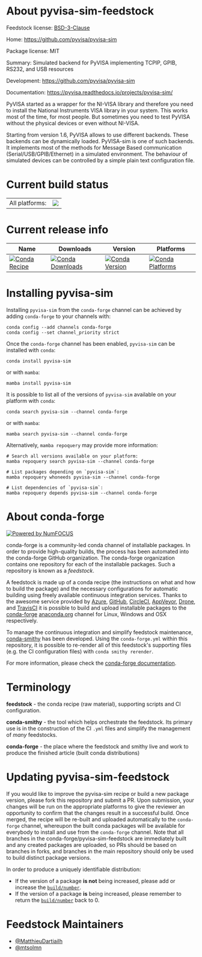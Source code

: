 About pyvisa-sim-feedstock
==========================

Feedstock license: [BSD-3-Clause](https://github.com/conda-forge/pyvisa-sim-feedstock/blob/main/LICENSE.txt)

Home: https://github.com/pyvisa/pyvisa-sim

Package license: MIT

Summary: Simulated backend for PyVISA implementing TCPIP, GPIB, RS232, and USB resources

Development: https://github.com/pyvisa/pyvisa-sim

Documentation: https://pyvisa.readthedocs.io/projects/pyvisa-sim/

PyVISA started as a wrapper for the NI-VISA library and therefore you need to install
the National Instruments VISA library in your system. This works most of the time,
for most people. But sometimes you need to test PyVISA without the physical devices
or even without NI-VISA.

Starting from version 1.6, PyVISA allows to use different backends. These backends can
be dynamically loaded. PyVISA-sim is one of such backends. It implements most of the
methods for Message Based communication (Serial/USB/GPIB/Ethernet) in a simulated
environment. The behaviour of simulated devices can be controlled by a simple plain
text configuration file.


Current build status
====================


<table><tr><td>All platforms:</td>
    <td>
      <a href="https://dev.azure.com/conda-forge/feedstock-builds/_build/latest?definitionId=18069&branchName=main">
        <img src="https://dev.azure.com/conda-forge/feedstock-builds/_apis/build/status/pyvisa-sim-feedstock?branchName=main">
      </a>
    </td>
  </tr>
</table>

Current release info
====================

| Name | Downloads | Version | Platforms |
| --- | --- | --- | --- |
| [![Conda Recipe](https://img.shields.io/badge/recipe-pyvisa--sim-green.svg)](https://anaconda.org/conda-forge/pyvisa-sim) | [![Conda Downloads](https://img.shields.io/conda/dn/conda-forge/pyvisa-sim.svg)](https://anaconda.org/conda-forge/pyvisa-sim) | [![Conda Version](https://img.shields.io/conda/vn/conda-forge/pyvisa-sim.svg)](https://anaconda.org/conda-forge/pyvisa-sim) | [![Conda Platforms](https://img.shields.io/conda/pn/conda-forge/pyvisa-sim.svg)](https://anaconda.org/conda-forge/pyvisa-sim) |

Installing pyvisa-sim
=====================

Installing `pyvisa-sim` from the `conda-forge` channel can be achieved by adding `conda-forge` to your channels with:

```
conda config --add channels conda-forge
conda config --set channel_priority strict
```

Once the `conda-forge` channel has been enabled, `pyvisa-sim` can be installed with `conda`:

```
conda install pyvisa-sim
```

or with `mamba`:

```
mamba install pyvisa-sim
```

It is possible to list all of the versions of `pyvisa-sim` available on your platform with `conda`:

```
conda search pyvisa-sim --channel conda-forge
```

or with `mamba`:

```
mamba search pyvisa-sim --channel conda-forge
```

Alternatively, `mamba repoquery` may provide more information:

```
# Search all versions available on your platform:
mamba repoquery search pyvisa-sim --channel conda-forge

# List packages depending on `pyvisa-sim`:
mamba repoquery whoneeds pyvisa-sim --channel conda-forge

# List dependencies of `pyvisa-sim`:
mamba repoquery depends pyvisa-sim --channel conda-forge
```


About conda-forge
=================

[![Powered by
NumFOCUS](https://img.shields.io/badge/powered%20by-NumFOCUS-orange.svg?style=flat&colorA=E1523D&colorB=007D8A)](https://numfocus.org)

conda-forge is a community-led conda channel of installable packages.
In order to provide high-quality builds, the process has been automated into the
conda-forge GitHub organization. The conda-forge organization contains one repository
for each of the installable packages. Such a repository is known as a *feedstock*.

A feedstock is made up of a conda recipe (the instructions on what and how to build
the package) and the necessary configurations for automatic building using freely
available continuous integration services. Thanks to the awesome service provided by
[Azure](https://azure.microsoft.com/en-us/services/devops/), [GitHub](https://github.com/),
[CircleCI](https://circleci.com/), [AppVeyor](https://www.appveyor.com/),
[Drone](https://cloud.drone.io/welcome), and [TravisCI](https://travis-ci.com/)
it is possible to build and upload installable packages to the
[conda-forge](https://anaconda.org/conda-forge) [anaconda.org](https://anaconda.org/)
channel for Linux, Windows and OSX respectively.

To manage the continuous integration and simplify feedstock maintenance,
[conda-smithy](https://github.com/conda-forge/conda-smithy) has been developed.
Using the ``conda-forge.yml`` within this repository, it is possible to re-render all of
this feedstock's supporting files (e.g. the CI configuration files) with ``conda smithy rerender``.

For more information, please check the [conda-forge documentation](https://conda-forge.org/docs/).

Terminology
===========

**feedstock** - the conda recipe (raw material), supporting scripts and CI configuration.

**conda-smithy** - the tool which helps orchestrate the feedstock.
                   Its primary use is in the construction of the CI ``.yml`` files
                   and simplify the management of *many* feedstocks.

**conda-forge** - the place where the feedstock and smithy live and work to
                  produce the finished article (built conda distributions)


Updating pyvisa-sim-feedstock
=============================

If you would like to improve the pyvisa-sim recipe or build a new
package version, please fork this repository and submit a PR. Upon submission,
your changes will be run on the appropriate platforms to give the reviewer an
opportunity to confirm that the changes result in a successful build. Once
merged, the recipe will be re-built and uploaded automatically to the
`conda-forge` channel, whereupon the built conda packages will be available for
everybody to install and use from the `conda-forge` channel.
Note that all branches in the conda-forge/pyvisa-sim-feedstock are
immediately built and any created packages are uploaded, so PRs should be based
on branches in forks, and branches in the main repository should only be used to
build distinct package versions.

In order to produce a uniquely identifiable distribution:
 * If the version of a package **is not** being increased, please add or increase
   the [``build/number``](https://docs.conda.io/projects/conda-build/en/latest/resources/define-metadata.html#build-number-and-string).
 * If the version of a package **is** being increased, please remember to return
   the [``build/number``](https://docs.conda.io/projects/conda-build/en/latest/resources/define-metadata.html#build-number-and-string)
   back to 0.

Feedstock Maintainers
=====================

* [@MatthieuDartiailh](https://github.com/MatthieuDartiailh/)
* [@mtsolmn](https://github.com/mtsolmn/)

